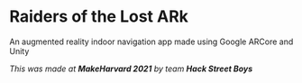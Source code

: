 

# Raiders of the Lost ARk

An augmented reality indoor navigation app made using Google ARCore and Unity

*This was made at **MakeHarvard 2021** by team **Hack Street Boys***